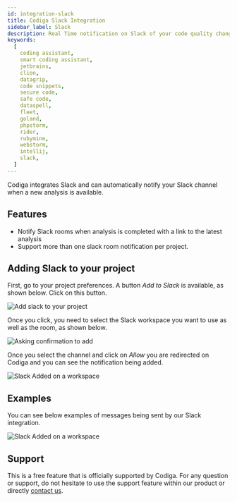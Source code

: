 ```yaml
---
id: integration-slack
title: Codiga Slack Integration
sidebar_label: Slack
description: Real Time notification on Slack of your code quality changes from Codiga at each push. Free 14 days trial.
keywords:
  [
    coding assistant,
    smart coding assistant,
    jetbrains,
    clion,
    datagrip,
    code snippets,
    secure code,
    safe code,
    dataspell,
    fleet,
    goland,
    phpstorm,
    rider,
    rubymine,
    webstorm,
    intellij,
    slack,
  ]
---
```


Codiga integrates Slack and can automatically notify your Slack channel
when a new analysis is available.

## Features

- Notify Slack rooms when analysis is completed with a link to the latest analysis
- Support more than one slack room notification per project.

## Adding Slack to your project

First, go to your project preferences. A button _Add to Slack_ is available, as shown below.
Click on this button.

![Add slack to your project](/img/slack-add.png)

Once you click, you need to select the Slack workspace you want to use as well as the room, as
shown below.

![Asking confirmation to add](/img/slack-confirmation.png)

Once you select the channel and click on _Allow_ you are redirected on Codiga and you
can see the notification being added.

![Slack Added on a workspace](/img/slack-added.png)

## Examples

You can see below examples of messages being sent by our Slack integration.

![Slack Added on a workspace](/img/slack-example2.png)

## Support

This is a free feature that is officially supported by Codiga. For any question or support,
do not hesitate to use the support feature within our product or
directly [contact us](https://codiga.io/contact-us/).
